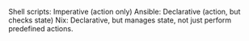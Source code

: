 Shell scripts: Imperative (action only)
Ansible: Declarative (action, but checks state)
Nix: Declarative, but manages state, not just perform predefined actions.
